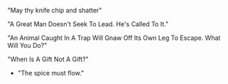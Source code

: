"May thy knife chip and shatter"

"A Great Man Doesn't Seek To Lead. He's Called To It."

"An Animal Caught In A Trap Will Gnaw Off Its Own Leg To Escape. What Will You Do?"

"When Is A Gift Not A Gift?"
- "The spice must flow."
